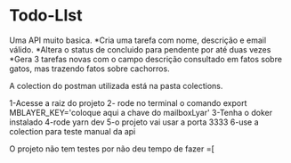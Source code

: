 # Todo-LIst
Uma API muito basica.
*Cria uma tarefa com nome, descrição e email válido.
*Altera o status de concluido para pendente por até duas vezes
*Gera 3 tarefas novas com o campo descrição consultado em fatos sobre gatos, mas trazendo fatos sobre cachorros.

A colection do postman utilizada está na pasta colections.

1-Acesse a raiz do projeto
2- rode no terminal o comando export MBLAYER_KEY='coloque aqui  a chave do mailboxLyar'
3-Tenha o doker instalado
4-rode yarn dev
5-o projeto vai usar a porta 3333
6-use a colection para teste manual da api

O projeto não tem testes por não deu tempo de fazer =[








